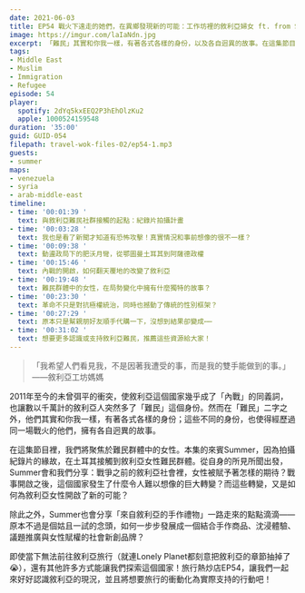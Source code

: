 ```yaml
---
date: 2021-06-03
title: EP54 戰火下遠走的她們，在異鄉發現新的可能：工作坊裡的敘利亞婦女 ft. from Syria 來自敘利亞的手作禮物 創辦人 Summer
image: https://imgur.com/laIaNdn.jpg
excerpt: 「難民」其實和你我一樣，有著各式各樣的身份，以及各自迥異的故事。在這集節目裡，我們將聚焦於難民群體中的女性，來賓Summer將以自身經驗出發，分享2011年以來敘利亞所經歷的巨大轉變，以及這些轉變如何為敘利亞女性開啟了新的可能。這集就讓讓我們一起來好好認識敘利亞的現況，並且將想要旅行的衝動化為實際支持的行動吧！
tags:
- Middle East
- Muslim
- Immigration
- Refugee
episode: 54
player:
  spotify: 2dYq5kxEEQ2P3hEhOlzKu2
  apple: 1000524159548
duration: '35:00'
guid: GUID-054
filepath: travel-wok-files-02/ep54-1.mp3
guests:
- summer
maps:
- venezuela
- syria
- arab-middle-east
timeline:
- time: '00:01:39 '
  text: 與敘利亞難民社群接觸的起點：紀錄片拍攝計畫
- time: '00:03:28 '
  text: 我也是看了新聞才知道有恐怖攻擊！真實情況和事前想像的很不一樣？
- time: '00:09:38 '
  text: 動盪政局下的肥沃月彎，從鄂圖曼土耳其到阿薩德政權
- time: '00:15:46 '
  text: 內戰的開啟，如何翻天覆地的改變了敘利亞
- time: '00:19:48 '
  text: 難民群體中的女性，在局勢變化中擁有什麼獨特的故事？
- time: '00:23:30 '
  text: 革命不只是對抗極權統治，同時也撼動了傳統的性別框架？
- time: '00:27:29 '
  text: 原本只是幫親朋好友順手代購一下，沒想到結果卻變成⋯⋯
- time: '00:31:02 '
  text: 想要更多認識或支持敘利亞難民，推薦這些資源給大家！
---
```


> 「我希望人們看見我，不是因著我遭受的事，而是我的雙手能做到的事。」——敘利亞工坊媽媽

2011年至今的未曾弭平的衝突，使敘利亞這個國家幾乎成了「內戰」的同義詞，也讓數以千萬計的敘利亞人突然多了「難民」這個身份。然而在「難民」二字之外，他們其實和你我一樣，有著各式各樣的身份；這些不同的身份，也使得經歷過同一場戰火的他們，擁有各自迥異的故事。

在這集節目裡，我們將聚焦於難民群體中的女性。本集的來賓Summer，因為拍攝紀錄片的緣故，在土耳其接觸到敘利亞女性難民群體。從自身的所見所聞出發，Summer會和我們分享：戰爭之前的敘利亞社會裡，女性被賦予著怎樣的期待？戰事開啟之後，這個國家發生了什麼令人難以想像的巨大轉變？而這些轉變，又是如何為敘利亞女性開啟了新的可能？

除此之外，Summer也會分享「來自敘利亞的手作禮物」一路走來的點點滴滴——原本不過是個姑且一試的念頭，如何一步步發展成一個結合手作商品、沈浸體驗、議題推廣與女性賦權的社會新創品牌？

即使當下無法前往敘利亞旅行（就連Lonely Planet都刻意把敘利亞的章節抽掉了😭），還有其他許多方式能讓我們探索這個國家！旅行熱炒店EP54，讓我們一起來好好認識敘利亞的現況，並且將想要旅行的衝動化為實際支持的行動吧！

